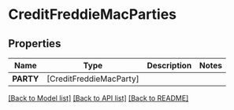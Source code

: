 # CreditFreddieMacParties

## Properties
Name | Type | Description | Notes
------------ | ------------- | ------------- | -------------
**PARTY** | [CreditFreddieMacParty] |  | 

[[Back to Model list]](../README.md#documentation-for-models) [[Back to API list]](../README.md#documentation-for-api-endpoints) [[Back to README]](../README.md)


